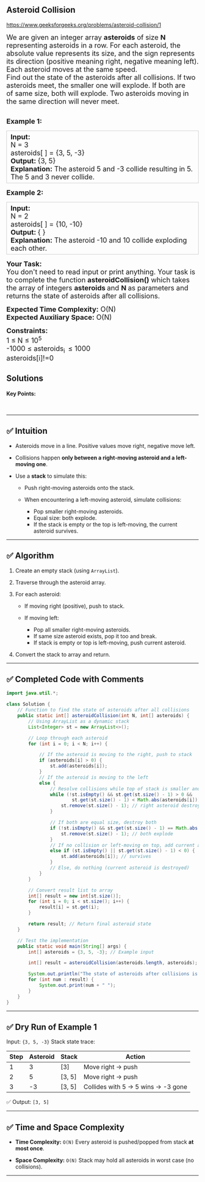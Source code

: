 ## Asteroid Collision


https://www.geeksforgeeks.org/problems/asteroid-collision/1


<div class="problems_problem_content__Xm_eO"><p><span style="font-size:18px">We are given an integer array <strong>asteroids</strong>&nbsp;of size <strong>N</strong> representing asteroids in a row. For&nbsp;each asteroid, the absolute value represents its size, and the sign represents its direction (positive meaning right, negative meaning left). Each asteroid moves at the same speed.<br>
Find out the state of the asteroids after all collisions. If two asteroids meet, the smaller one will explode. If both are of&nbsp;same size, both will explode. Two asteroids moving in the same direction will never meet.</span><br>
&nbsp;</p>

<p><span style="font-size:18px"><strong>Example 1:</strong></span></p>

<div style=" border: 1px solid rgb(204, 204, 204); padding: 5px 10px; --darkreader-inline-bgimage: initial; --darkreader-inline-bgcolor:#222426; --darkreader-inline-border-top:#3e4446; --darkreader-inline-border-right:#3e4446; --darkreader-inline-border-bottom:#3e4446; --darkreader-inline-border-left:#3e4446;"><span style="font-size:18px"><strong>Input:</strong><br>
N = 3<br>
asteroids[ ] = {3,&nbsp;5, -3}<br>
<strong>Output:&nbsp;</strong>{3, 5}<br>
<strong>Explanation:</strong>&nbsp;The asteroid 5 and -3&nbsp;collide resulting in 5. The 5 and 3 never collide.</span></div>

<p><span style="font-size:18px"><strong>Example 2:</strong></span></p>

<div style=" border: 1px solid rgb(204, 204, 204); padding: 5px 10px; --darkreader-inline-bgimage: initial; --darkreader-inline-bgcolor:#222426; --darkreader-inline-border-top:#3e4446; --darkreader-inline-border-right:#3e4446; --darkreader-inline-border-bottom:#3e4446; --darkreader-inline-border-left:#3e4446;"><span style="font-size:18px"><strong>Input:</strong><br>
N = 2<br>
asteroids[ ] = {10, -10}<br>
<strong>Output:&nbsp;</strong>{ }<br>
<strong>Explanation:</strong>&nbsp;The asteroid -10&nbsp;and 10&nbsp;collide exploding each other.</span></div>

<p><span style="font-size:18px"><strong>Your Task:</strong><br>
You don't need to read input or print anything. Your task is to complete the function <strong>asteroidCollision()</strong>&nbsp;which takes the&nbsp;array of&nbsp;integers <strong>asteroids&nbsp;</strong>and <strong>N&nbsp;</strong>as parameters and returns the state of asteroids after all collisions.</span></p>

<p><span style="font-size:18px"><strong>Expected Time Complexity:</strong>&nbsp;O(N)<br>
<strong>Expected Auxiliary Space:</strong>&nbsp;O(N)</span></p>

<p><span style="font-size:18px"><strong>Constraints:</strong><br>
1 ≤ N ≤ 10<sup>5</sup><br>
-1000 ≤ asteroids<sub>i&nbsp; </sub>≤ 1000<br>
asteroids[i]!=0</span></p>
</div>

## Solutions

#### Key Points:
```


```


---

## ✅ **Intuition**

* Asteroids move in a line. Positive values move right, negative move left.
* Collisions happen **only between a right-moving asteroid and a left-moving one**.
* Use a **stack** to simulate this:

  * Push right-moving asteroids onto the stack.
  * When encountering a left-moving asteroid, simulate collisions:

    * Pop smaller right-moving asteroids.
    * Equal size: both explode.
    * If the stack is empty or the top is left-moving, the current asteroid survives.

---

## ✅ **Algorithm**

1. Create an empty stack (using `ArrayList`).
2. Traverse through the asteroid array.
3. For each asteroid:

   * If moving right (positive), push to stack.
   * If moving left:

     * Pop all smaller right-moving asteroids.
     * If same size asteroid exists, pop it too and break.
     * If stack is empty or top is left-moving, push current asteroid.
4. Convert the stack to array and return.

---

## ✅ **Completed Code with Comments**

```java
import java.util.*;

class Solution {
    // Function to find the state of asteroids after all collisions
    public static int[] asteroidCollision(int N, int[] asteroids) {
        // Using ArrayList as a dynamic stack
        List<Integer> st = new ArrayList<>();

        // Loop through each asteroid
        for (int i = 0; i < N; i++) {

            // If the asteroid is moving to the right, push to stack
            if (asteroids[i] > 0) {
                st.add(asteroids[i]);
            } 
            // If the asteroid is moving to the left
            else {
                // Resolve collisions while top of stack is smaller and moving right
                while (!st.isEmpty() && st.get(st.size() - 1) > 0 &&
                        st.get(st.size() - 1) < Math.abs(asteroids[i])) {
                    st.remove(st.size() - 1); // right asteroid destroyed
                }

                // If both are equal size, destroy both
                if (!st.isEmpty() && st.get(st.size() - 1) == Math.abs(asteroids[i])) {
                    st.remove(st.size() - 1); // both explode
                }
                // If no collision or left-moving on top, add current asteroid
                else if (st.isEmpty() || st.get(st.size() - 1) < 0) {
                    st.add(asteroids[i]); // survives
                }
                // Else, do nothing (current asteroid is destroyed)
            }
        }

        // Convert result list to array
        int[] result = new int[st.size()];
        for (int i = 0; i < st.size(); i++) {
            result[i] = st.get(i);
        }

        return result; // Return final asteroid state
    }

    // Test the implementation
    public static void main(String[] args) {
        int[] asteroids = {3, 5, -3}; // Example input

        int[] result = asteroidCollision(asteroids.length, asteroids);

        System.out.println("The state of asteroids after collisions is:");
        for (int num : result) {
            System.out.print(num + " ");
        }
    }
}
```

---

## ✅ **Dry Run of Example 1**

Input: `{3, 5, -3}`
Stack state trace:

| Step | Asteroid | Stack   | Action                             |
| ---- | -------- | ------- | ---------------------------------- |
| 1    | 3        | \[3]    | Move right → push                  |
| 2    | 5        | \[3, 5] | Move right → push                  |
| 3    | -3       | \[3, 5] | Collides with 5 → 5 wins → -3 gone |

✅ Output: `[3, 5]`

---

## ✅ Time and Space Complexity

* **Time Complexity:** `O(N)`
  Every asteroid is pushed/popped from stack **at most once**.

* **Space Complexity:** `O(N)`
  Stack may hold all asteroids in worst case (no collisions).

---





























